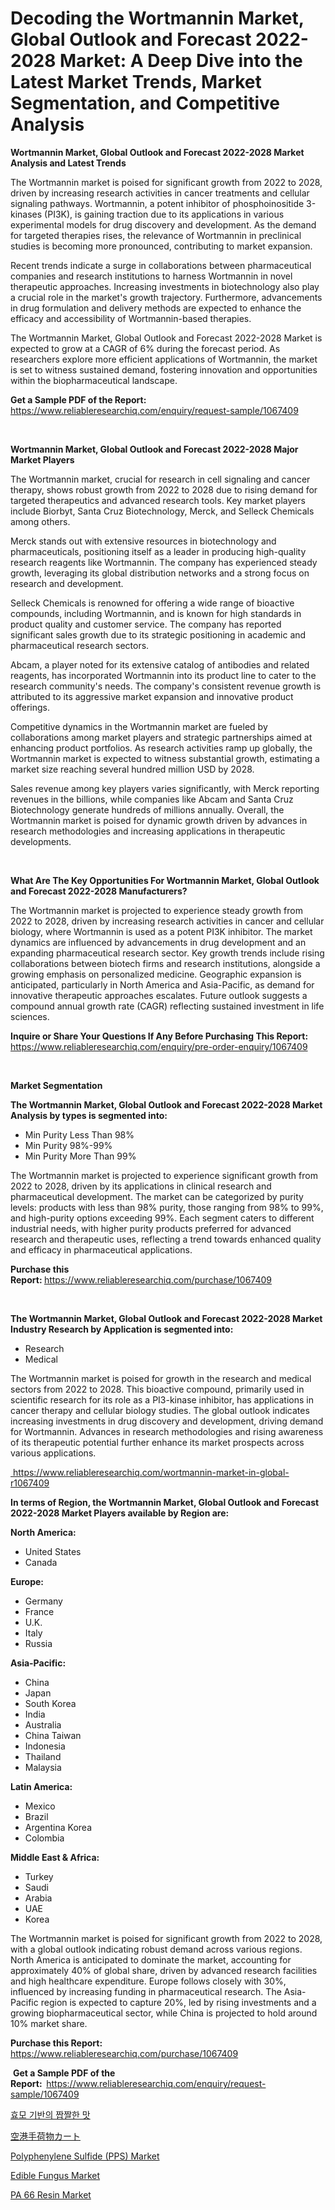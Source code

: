 <p><h1>Decoding the Wortmannin Market, Global Outlook and Forecast 2022-2028 Market: A Deep Dive into the Latest Market Trends, Market Segmentation, and Competitive Analysis</h1></p><p><strong>Wortmannin Market, Global Outlook and Forecast 2022-2028 Market Analysis and Latest Trends</strong></p>
<p><p>The Wortmannin market is poised for significant growth from 2022 to 2028, driven by increasing research activities in cancer treatments and cellular signaling pathways. Wortmannin, a potent inhibitor of phosphoinositide 3-kinases (PI3K), is gaining traction due to its applications in various experimental models for drug discovery and development. As the demand for targeted therapies rises, the relevance of Wortmannin in preclinical studies is becoming more pronounced, contributing to market expansion.</p><p>Recent trends indicate a surge in collaborations between pharmaceutical companies and research institutions to harness Wortmannin in novel therapeutic approaches. Increasing investments in biotechnology also play a crucial role in the market's growth trajectory. Furthermore, advancements in drug formulation and delivery methods are expected to enhance the efficacy and accessibility of Wortmannin-based therapies.</p><p>The Wortmannin Market, Global Outlook and Forecast 2022-2028 Market is expected to grow at a CAGR of 6% during the forecast period. As researchers explore more efficient applications of Wortmannin, the market is set to witness sustained demand, fostering innovation and opportunities within the biopharmaceutical landscape.</p></p>
<p><strong>Get a Sample PDF of the Report:&nbsp;</strong> <a href="https://www.reliableresearchiq.com/enquiry/request-sample/1067409">https://www.reliableresearchiq.com/enquiry/request-sample/1067409</a></p>
<p>&nbsp;</p>
<p><strong>Wortmannin Market, Global Outlook and Forecast 2022-2028 Major Market Players</strong></p>
<p><p>The Wortmannin market, crucial for research in cell signaling and cancer therapy, shows robust growth from 2022 to 2028 due to rising demand for targeted therapeutics and advanced research tools. Key market players include Biorbyt, Santa Cruz Biotechnology, Merck, and Selleck Chemicals among others. </p><p>Merck stands out with extensive resources in biotechnology and pharmaceuticals, positioning itself as a leader in producing high-quality research reagents like Wortmannin. The company has experienced steady growth, leveraging its global distribution networks and a strong focus on research and development.</p><p>Selleck Chemicals is renowned for offering a wide range of bioactive compounds, including Wortmannin, and is known for high standards in product quality and customer service. The company has reported significant sales growth due to its strategic positioning in academic and pharmaceutical research sectors.</p><p>Abcam, a player noted for its extensive catalog of antibodies and related reagents, has incorporated Wortmannin into its product line to cater to the research community's needs. The company's consistent revenue growth is attributed to its aggressive market expansion and innovative product offerings.</p><p>Competitive dynamics in the Wortmannin market are fueled by collaborations among market players and strategic partnerships aimed at enhancing product portfolios. As research activities ramp up globally, the Wortmannin market is expected to witness substantial growth, estimating a market size reaching several hundred million USD by 2028.</p><p>Sales revenue among key players varies significantly, with Merck reporting revenues in the billions, while companies like Abcam and Santa Cruz Biotechnology generate hundreds of millions annually. Overall, the Wortmannin market is poised for dynamic growth driven by advances in research methodologies and increasing applications in therapeutic developments.</p></p>
<p>&nbsp;</p>
<p><strong>What Are The Key Opportunities For Wortmannin Market, Global Outlook and Forecast 2022-2028 Manufacturers?</strong></p>
<p><p>The Wortmannin market is projected to experience steady growth from 2022 to 2028, driven by increasing research activities in cancer and cellular biology, where Wortmannin is used as a potent PI3K inhibitor. The market dynamics are influenced by advancements in drug development and an expanding pharmaceutical research sector. Key growth trends include rising collaborations between biotech firms and research institutions, alongside a growing emphasis on personalized medicine. Geographic expansion is anticipated, particularly in North America and Asia-Pacific, as demand for innovative therapeutic approaches escalates. Future outlook suggests a compound annual growth rate (CAGR) reflecting sustained investment in life sciences.</p></p>
<p><strong>Inquire or Share Your Questions If Any Before Purchasing This Report:</strong> <a href="https://www.reliableresearchiq.com/enquiry/pre-order-enquiry/1067409">https://www.reliableresearchiq.com/enquiry/pre-order-enquiry/1067409</a></p>
<p>&nbsp;</p>
<p><strong>Market Segmentation</strong></p>
<p><strong>The Wortmannin Market, Global Outlook and Forecast 2022-2028 Market Analysis by types is segmented into:</strong></p>
<p><ul><li>Min Purity Less Than 98%</li><li>Min Purity 98%-99%</li><li>Min Purity More Than 99%</li></ul></p>
<p><p>The Wortmannin market is projected to experience significant growth from 2022 to 2028, driven by its applications in clinical research and pharmaceutical development. The market can be categorized by purity levels: products with less than 98% purity, those ranging from 98% to 99%, and high-purity options exceeding 99%. Each segment caters to different industrial needs, with higher purity products preferred for advanced research and therapeutic uses, reflecting a trend towards enhanced quality and efficacy in pharmaceutical applications.</p></p>
<p><strong>Purchase this Report:&nbsp;</strong><a href="https://www.reliableresearchiq.com/purchase/1067409">https://www.reliableresearchiq.com/purchase/1067409</a></p>
<p>&nbsp;</p>
<p><strong>The Wortmannin Market, Global Outlook and Forecast 2022-2028 Market Industry Research by Application is segmented into:</strong></p>
<p><ul><li>Research</li><li>Medical</li></ul></p>
<p><p>The Wortmannin market is poised for growth in the research and medical sectors from 2022 to 2028. This bioactive compound, primarily used in scientific research for its role as a PI3-kinase inhibitor, has applications in cancer therapy and cellular biology studies. The global outlook indicates increasing investments in drug discovery and development, driving demand for Wortmannin. Advances in research methodologies and rising awareness of its therapeutic potential further enhance its market prospects across various applications.</p></p>
<p><a href="https://www.reliableresearchiq.com/wortmannin-market-in-global-r1067409">&nbsp;https://www.reliableresearchiq.com/wortmannin-market-in-global-r1067409</a></p>
<p><strong>In terms of Region, the Wortmannin Market, Global Outlook and Forecast 2022-2028 Market Players available by Region are:</strong></p>
<p>
    <p> <strong> North America: </strong>
        <ul>
            <li>United States</li>
            <li>Canada</li>
        </ul>
        </p> 
    <p> <strong> Europe: </strong>
        <ul>
            <li>Germany</li>
            <li>France</li>
            <li>U.K.</li>
            <li>Italy</li>
            <li>Russia</li>
        </ul>
        </p> 
    <p> <strong> Asia-Pacific: </strong>
        <ul>
            <li>China</li>
            <li>Japan</li>
            <li>South Korea</li>
            <li>India</li>
            <li>Australia</li>
            <li>China Taiwan</li>
            <li>Indonesia</li>
            <li>Thailand</li>
            <li>Malaysia</li>
        </ul>
        </p> 
    <p> <strong> Latin America: </strong>
        <ul>
            <li>Mexico</li>
            <li>Brazil</li>
            <li>Argentina Korea</li>
            <li>Colombia</li>
        </ul>
        </p> 
    <p> <strong> Middle East & Africa: </strong>
        <ul>
            <li>Turkey</li>
            <li>Saudi</li>
            <li>Arabia</li>
            <li>UAE</li>
            <li>Korea</li>
        </ul>
    </p>
    </p>
<p><p>The Wortmannin market is poised for significant growth from 2022 to 2028, with a global outlook indicating robust demand across various regions. North America is anticipated to dominate the market, accounting for approximately 40% of global share, driven by advanced research facilities and high healthcare expenditure. Europe follows closely with 30%, influenced by increasing funding in pharmaceutical research. The Asia-Pacific region is expected to capture 20%, led by rising investments and a growing biopharmaceutical sector, while China is projected to hold around 10% market share.</p></p>
<p><strong>Purchase this Report: </strong><a href="https://www.reliableresearchiq.com/purchase/1067409">https://www.reliableresearchiq.com/purchase/1067409</a></p>
<p>&nbsp;<strong>Get a Sample PDF of the Report:&nbsp;&nbsp;</strong><a href="https://www.reliableresearchiq.com/enquiry/request-sample/1067409">https://www.reliableresearchiq.com/enquiry/request-sample/1067409</a></p>
<p><strong></strong></p>
<p><p><a href="https://github.com/laholand/Market-Research-Report-List-6/blob/main/2163884108477.md">효모 기반의 짭짤한 맛</a></p><p><a href="https://medium.com/@hornbakerbarbara/%E3%82%B0%E3%83%AD%E3%83%BC%E3%83%90%E3%83%AB%E7%A9%BA%E6%B8%AF%E8%8D%B7%E7%89%A9%E3%82%AB%E3%83%BC%E3%83%88%E5%B8%82%E5%A0%B4-%E5%B8%82%E5%A0%B4%E3%82%B7%E3%82%A7%E3%82%A2-%E5%B8%82%E5%A0%B4%E5%8B%95%E5%90%91-%E3%81%8A%E3%82%88%E3%81%B3%E5%B0%86%E6%9D%A5%E3%81%AE%E6%88%90%E9%95%B7%E3%82%92%E6%8E%A2%E3%82%8B-c4f74705d06f">空港手荷物カート</a></p><p><a href="https://medium.com/@raymiu201/global-polyphenylene-sulfide-pps-market-analysis-trends-forecasts-and-growth-opportunities-ef0b78db9af4">Polyphenylene Sulfide (PPS) Market</a></p><p><a href="https://www.linkedin.com/pulse/edible-fungus-market-global-trends-forecast-2024-2031-a7b0c?trackingId=%2FNCyLK0zE8crdWwd47hGdw%3D%3D">Edible Fungus Market</a></p><p><a href="https://issuu.com/reportprime-2/docs/pa-66-resin-market-size-2030.pptx_6a00b738f2109f">PA 66 Resin Market</a></p></p>